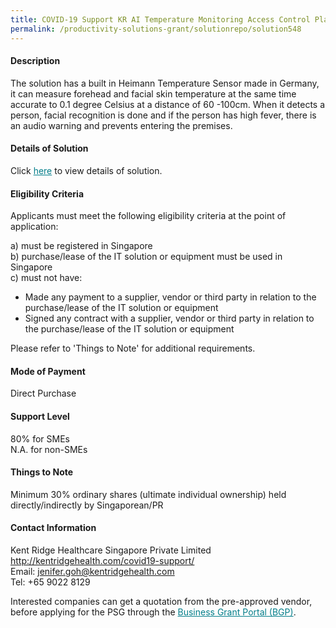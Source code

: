 ```yaml
---
title: COVID-19 Support KR AI Temperature Monitoring Access Control Platform - Package C (2 Set)
permalink: /productivity-solutions-grant/solutionrepo/solution548
---
```


#### Description

The solution has a built in Heimann Temperature Sensor made in Germany, it can measure forehead and facial skin temperature at the same time accurate to 0.1 degree Celsius at a distance of 60 -100cm. When it detects a person, facial recognition is done and if the person has high fever, there is an audio warning and prevents entering the premises.

#### Details of Solution

Click <a href='https://govassist.gobusiness.gov.sg/images/psg/Desensitised_KentRidge-Annex_3_CR_Class_A_wef_13_August_2020_Part_3.pdf' style='color:#037e8a'>here</a> to view details of solution.

#### Eligibility Criteria

Applicants must meet the following eligibility criteria at the point of application:

a) must be registered in Singapore <br>
b) purchase/lease of the IT solution or equipment must be used in Singapore <br>
c) must not have:
- Made any payment to a supplier, vendor or third party in relation to the purchase/lease of the IT solution or equipment
- Signed any contract with a supplier, vendor or third party in relation to the purchase/lease of the IT solution or equipment

Please refer to 'Things to Note' for additional requirements.

#### Mode of Payment
Direct Purchase

#### Support Level
80% for SMEs <br>
N.A. for non-SMEs

#### Things to Note
Minimum 30% ordinary shares (ultimate individual ownership) held directly/indirectly by Singaporean/PR

#### Contact Information
Kent Ridge Healthcare Singapore Private Limited<br>http://kentridgehealth.com/covid19-support/<br>Email: jenifer.goh@kentridgehealth.com<br>Tel: +65 9022 8129

Interested companies can get a quotation from the pre-approved vendor, before applying for the PSG through the <a target='_blank' style='color:#037e8a' href='https://www.businessgrants.gov.sg/'>Business Grant Portal (BGP)</a>.
